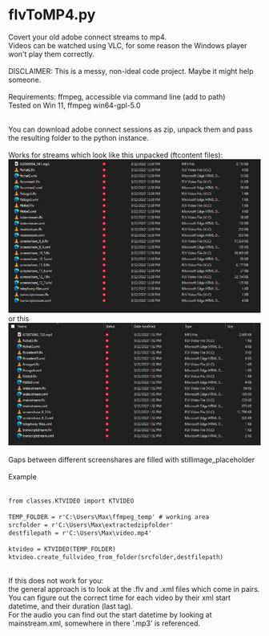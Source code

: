 # flvToMP4.py

Covert your old adobe connect streams to mp4.<br>
Videos can be watched using VLC, for some reason the Windows player won't play them correctly.<br>
<br>
DISCLAIMER: This is a messy, non-ideal code project. Maybe it might help someone.<br>
<br>
Requirements: ffmpeg, accessible via command line (add to path)<br>
Tested on Win 11, ffmpeg win64-gpl-5.0 <br>
<br>

You can download adobe connect sessions as zip, unpack them and pass the resulting folder to the python instance.<br>
<br>
Works for streams which look like this unpacked (ftcontent files):<br>
![](sample_videofolder1.png)
<br>
or this<br>
![](sample_videofolder2.png)
<br>
<br>
Gaps between different screenshares are filled with stillimage_placeholder
<br><br>
Example
<br><br>
```
from classes.KTVIDEO import KTVIDEO

TEMP_FOLDER = r'C:\Users\Max\ffmpeg_temp' # working area
srcfolder = r'C:\Users\Max\extractedzipfolder'
destfilepath = r'C:\Users\Max\video.mp4'

ktvideo = KTVIDEO(TEMP_FOLDER)
ktvideo.create_fullvideo_from_folder(srcfolder,destfilepath)
```

<br>
If this does not work for you:<br>
the general approach is to look at the .flv and .xml files which come in pairs.<br>
You can figure out the correct time for each video by their xml start datetime, and their duration (last <message time='milliseconds'> tag).<br>
For the audio you can find out the start datetime by looking at mainstream.xml, somewhere in there '.mp3' is referenced.
